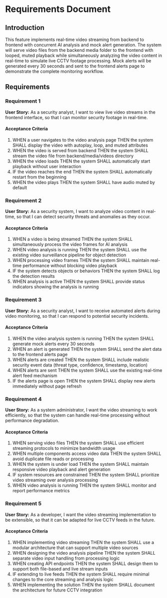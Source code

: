 # Requirements Document

## Introduction

This feature implements real-time video streaming from backend to frontend with concurrent AI analysis and mock alert generation. The system will serve video files from the backend media folder to the frontend with looped, muted playback while simultaneously analyzing the video content in real-time to simulate live CCTV footage processing. Mock alerts will be generated every 30 seconds and sent to the frontend alerts page to demonstrate the complete monitoring workflow.

## Requirements

### Requirement 1

**User Story:** As a security analyst, I want to view live video streams in the frontend interface, so that I can monitor security footage in real-time.

#### Acceptance Criteria

1. WHEN a user navigates to the video analysis page THEN the system SHALL display the video with autoplay, loop, and muted attributes
2. WHEN the video is served from backend THEN the system SHALL stream the video file from backend/media/videos directory
3. WHEN the video loads THEN the system SHALL automatically start playback without user interaction
4. IF the video reaches the end THEN the system SHALL automatically restart from the beginning
5. WHEN the video plays THEN the system SHALL have audio muted by default

### Requirement 2

**User Story:** As a security system, I want to analyze video content in real-time, so that I can detect security threats and anomalies as they occur.

#### Acceptance Criteria

1. WHEN a video is being streamed THEN the system SHALL simultaneously process the video frames for AI analysis
2. WHEN video analysis is running THEN the system SHALL use the existing video surveillance pipeline for object detection
3. WHEN processing video frames THEN the system SHALL maintain real-time performance without blocking video playback
4. IF the system detects objects or behaviors THEN the system SHALL log the detection results
5. WHEN analysis is active THEN the system SHALL provide status indicators showing the analysis is running

### Requirement 3

**User Story:** As a security analyst, I want to receive automated alerts during video monitoring, so that I can respond to potential security incidents.

#### Acceptance Criteria

1. WHEN the video analysis system is running THEN the system SHALL generate mock alerts every 30 seconds
2. WHEN an alert is generated THEN the system SHALL send the alert data to the frontend alerts page
3. WHEN alerts are created THEN the system SHALL include realistic security event data (threat type, confidence, timestamp, location)
4. WHEN alerts are sent THEN the system SHALL use the existing real-time alert feed mechanism
5. IF the alerts page is open THEN the system SHALL display new alerts immediately without page refresh

### Requirement 4

**User Story:** As a system administrator, I want the video streaming to work efficiently, so that the system can handle real-time processing without performance degradation.

#### Acceptance Criteria

1. WHEN serving video files THEN the system SHALL use efficient streaming protocols to minimize bandwidth usage
2. WHEN multiple components access video data THEN the system SHALL avoid duplicate file reads or processing
3. WHEN the system is under load THEN the system SHALL maintain responsive video playback and alert generation
4. IF system resources are constrained THEN the system SHALL prioritize video streaming over analysis processing
5. WHEN video analysis is running THEN the system SHALL monitor and report performance metrics

### Requirement 5

**User Story:** As a developer, I want the video streaming implementation to be extensible, so that it can be adapted for live CCTV feeds in the future.

#### Acceptance Criteria

1. WHEN implementing video streaming THEN the system SHALL use a modular architecture that can support multiple video sources
2. WHEN designing the video analysis pipeline THEN the system SHALL separate video input handling from processing logic
3. WHEN creating API endpoints THEN the system SHALL design them to support both file-based and live stream inputs
4. IF extending to live feeds THEN the system SHALL require minimal changes to the core streaming and analysis logic
5. WHEN implementing the solution THEN the system SHALL document the architecture for future CCTV integration
